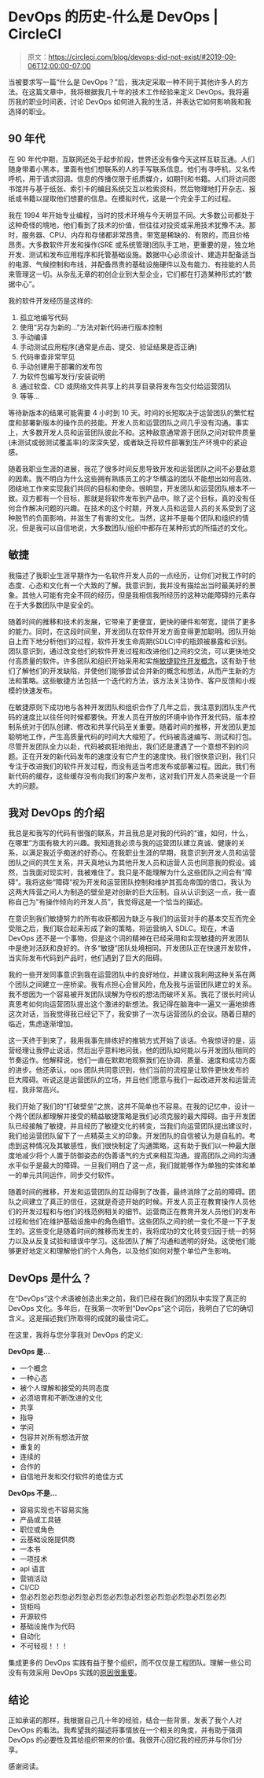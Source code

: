 # DevOps 的历史-什么是 DevOps | CircleCI

> 原文：<https://circleci.com/blog/devops-did-not-exist/#2019-09-06T12:00:00-07:00>

当被要求写一篇“什么是 DevOps？”后，我决定采取一种不同于其他许多人的方法。在这篇文章中，我将根据我几十年的技术工作经验来定义 DevOps。我将遍历我的职业时间表，讨论 DevOps 如何进入我的生活，并表达它如何影响我和我选择的职业。

## 90 年代

在 90 年代中期，互联网还处于起步阶段，世界还没有像今天这样互联互通。人们随身带着小黑本，里面有他们想联系的人的手写联系信息。他们有寻呼机，又名传呼机，用于请求回调。信息的传播仅限于纸质媒介，如期刊和书籍。人们将访问图书馆并与基于纸张、索引卡的编目系统交互以检索资料，然后物理地打开杂志、报纸或书籍以提取他们想要的信息。在模拟时代，这是一个完全手工的过程。

我在 1994 年开始专业编程，当时的技术环境与今天明显不同。大多数公司都处于这种奇怪的境地，他们看到了技术的价值，但往往对投资或采用技术犹豫不决。那时，服务器、CPU、内存和存储都非常昂贵。带宽是稀缺的、有限的，而且价格昂贵。大多数软件开发和操作(SRE 或系统管理)团队手工地，更重要的是，独立地开发、测试和发布应用程序和托管基础设施。数据中心必须设计、建造并配备适当的电源、气候控制和布线，并配备昂贵的基础设施硬件以及有能力、有技能的人员来管理这一切。从杂乱无章的初创企业到大型企业，它们都在打造某种形式的“数据中心”。

我的软件开发经历是这样的:

1.  孤立地编写代码
2.  使用“另存为新的…”方法对新代码进行版本控制
3.  手动编译
4.  手动测试应用程序(通常是点击、提交、验证结果是否正确)
5.  代码审查非常罕见
6.  手动创建用于部署的发布包
7.  为软件包编写发行/安装说明
8.  通过软盘、CD 或网络文件共享上的共享目录将发布包交付给运营团队
9.  等等…

等待新版本的结果可能需要 4 小时到 10 天。时间的长短取决于运营团队的繁忙程度和部署新版本的操作员的技能。开发人员和运营团队之间几乎没有沟通。事实上，大多数开发人员和运营团队彼此不和。这种敌意通常源于团队之间对软件质量(未测试或弱测试覆盖率)的深深失望，或者缺乏将软件部署到生产环境中的紧迫感。

随着我职业生涯的进展，我花了很多时间反思导致开发和运营团队之间不必要敌意的因素。我不明白为什么这些拥有熟练员工的才华横溢的团队不能想出如何高效、团结地工作来实现我们共同的目标和使命。很明显，开发团队和运营团队根本不一致。双方都有一个目标，那就是将软件发布到产品中。除了这个目标，真的没有任何合作解决问题的兴趣。在技术的这个时期，开发人员和运营人员的关系受到了这种脱节的负面影响，并滋生了有害的文化。当然，这并不是每个团队和组织的情况，但是我可以自信地说，大多数团队/组织中都存在某种形式的所描述的文化。

## 敏捷

我描述了我职业生涯早期作为一名软件开发人员的一点经历，让你们对我工作时的态度、心态和文化有一个大致的了解。我意识到，我并没有描绘出当时最美好的景象。其他人可能有完全不同的经历，但是我相信我所经历的这种功能障碍的元素存在于大多数团队中是安全的。

随着时间的推移和技术的发展，它带来了更便宜，更快的硬件和带宽，提供了更多的能力。同时，在这段时间里，开发团队在软件开发方面变得更加聪明。团队开始自上而下地分析他们的过程，软件开发生命周期(SDLC)中的瓶颈被暴露和识别。团队意识到，通过改变他们的软件开发过程和改进他们之间的交流，可以更快地交付高质量的软件。许多团队和组织开始采用和实施[敏捷软件开发概念](https://www.agilealliance.org/agile101/)，这有助于他们了解他们的开发缺陷，并使他们能够尝试合并新的概念和想法，从而产生新的方法和策略。这些敏捷方法包括一个迭代的方法，该方法关注协作、客户反馈和小规模的快速发布。

在敏捷原则下成功地与各种开发团队和组织合作了几年之后，我注意到团队生产代码的速度比以往任何时候都要快。开发人员在开放的环境中协作开发代码，版本控制系统对于团队创建、修改和共享代码至关重要。随着时间的推移，开发团队更加聪明地工作，产生高质量代码的时间大大缩短了。代码被高速编写、测试和打包。尽管开发团队全力以赴，代码被疯狂地抛出，我们还是遭遇了一个意想不到的问题。正在开发的新代码发布的速度没有它产生的速度快。我们很快意识到，我们只专注于改进我们的软件开发过程，而没有适当考虑发布或部署过程。因此，我们有新代码的缓存，这些缓存没有向我们的客户发布，这对我们开发人员来说是一个巨大的问题。

## 我对 DevOps 的介绍

我总是和我写的代码有很强的联系，并且我总是对我的代码的“谁，如何，什么，在哪里”方面有极大的兴趣。我知道我必须与我的运营团队建立真诚、健康的关系，以满足我近乎痴迷的好奇心。在我职业生涯的早期，我意识到开发人员和运营团队之间的共生关系，并天真地认为其他开发人员和运营人员也同意我的假设。诚然，当我面对现实时，我被难住了。我只是不能理解为什么这些团队之间会有“障碍”。我将这些“障碍”视为开发和运营团队控制和维护其孤岛帝国的借口。我认为这两大阵营之间人为制造的壁垒是对创新的巨大压制。自从认识到这一点，我一直称自己为“有操作倾向的开发人员”，我觉得这是一个恰当的描述。

在意识到我们敏捷努力的所有收获都因为缺乏与我们的运营对手的基本交互而完全受阻之后，我们联合起来形成了新的策略，将运营纳入 SDLC。现在，术语 DevOps 还不是一个事物，但是这个词的精神在已经采用和实现敏捷的开发团队中是绝对活跃和良好的。许多“敏捷”团队处境相同。开发团队正在快速开发软件，当实际发布代码到产品时，他们遇到了巨大的阻碍。

我的一些开发同事意识到我在运营团队中的良好地位，并建议我利用这种关系在两个团队之间建立一座桥梁。我有点担心会冒风险，危及我与运营团队建立的关系。我不想因为一个容易被开发团队误解为夺权的想法而破坏关系。我花了很长时间认真思考如何向运营团队提出这个激进的新想法。我记得在脑海中一遍又一遍地排练这次对话，当我觉得我已经记下了，我安排了一次与运营团队的会议。随着日期的临近，焦虑逐渐增加。

这一天终于到来了，我用我事先排练好的推销方式开始了谈话。令我惊讶的是，运营经理让我停止说话，然后出乎意料地问我，他的团队如何能以与开发团队相同的节奏运作。他解释说，他们一直在默默地观察我们在协调、质量、速度和成功方面的进步。他还承认，ops 团队共同意识到，他们当前的流程是让软件更快发布的巨大障碍。听说这是运营团队的立场，并且他们愿意与我们一起改进开发和运营流程，我非常高兴。

我们开始了我们的“打破壁垒”之旅，这并不简单也不容易。在我的记忆中，设计一个两个团队都理解并接受的精益敏捷策略是我们必须克服的最大障碍。由于开发团队已经接触了敏捷，并且经历了敏捷文化的转变，当我们向运营团队提出建议时，我们给运营团队留下了一点精英主义的印象。开发团队的自信被认为是自私的。考虑到这种情况及其敏感性，我们很快制定了沟通策略，这有助于我们以一种最大限度地减少将个人置于防御姿态的伪善语气的方式来相互沟通。提高团队之间的沟通水平似乎是最大的障碍。一旦我们明白了这一点，我们就能够作为单独的实体和单一的单元共同运作，同步交付软件。

随着时间的推移，开发和运营团队的互动得到了改善，最终消除了之前的障碍。团队之间建立了真正的信任，这就是奇迹开始的时候。开发人员正在教育操作人员他们的开发过程和与他们的栈范例相关的细节。运营商正在教育开发人员他们的发布过程和他们在维护基础设施中的角色细节。这些团队之间的统一变化不是一下子发生的。这些变化是随着时间的推移而发生的，我将成功的文化转变归因于统一的努力以及从反复试验和错误中学习。这些团队了解了沟通和透明的好处。这使他们能够更好地定义和理解他们的个人角色，以及他们如何对整个单位产生影响。

## DevOps 是什么？

在“DevOps”这个术语被创造出来之前，我们已经在我们的团队中实现了真正的 DevOps 文化。多年后，在我第一次听到“DevOps”这个词后，我明白了它的确切含义。这是描述我们所取得的成就的最佳词汇。

在这里，我将与您分享我对 DevOps 的定义:

**DevOps 是…**

*   一个概念
*   一种心态
*   被个人理解和接受的共同态度
*   必须培育和不断改进的文化
*   共享
*   指导
*   学问
*   包容并对所有想法开放
*   重复的
*   连续的
*   合作的
*   自信地开发和交付软件的绝佳方式

**DevOps 不是…**

*   容易实现也不容易实施
*   产品或工具链
*   职位或角色
*   云基础设施提供商
*   一本书
*   一项技术
*   apl 语言
*   营销活动
*   CI/CD
*   忽必烈忽必烈忽必烈忽必烈忽必烈忽必烈忽必烈忽必烈忽必烈忽必烈
*   货柜吗
*   开源软件
*   基础设施作为代码
*   自动化
*   不可轻视！！！

集成更多的 DevOps 实践有益于整个组织，而不仅仅是工程团队。理解一些公司没有有效采用 DevOps 实践的[原因很重要](https://circleci.com/blog/10-ways-you-re-doing-devops-wrong/)。

## 结论

正如承诺的那样，我根据自己几十年的经验，结合一些背景，发表了我个人对 DevOps 的看法。我希望我的描述将事情放在一个相关的角度，并有助于强调 DevOps 的必要性及其给组织带来的价值。我很开心回忆我的经历并与你们分享。

感谢阅读。